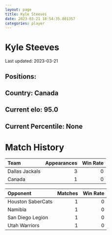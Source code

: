 ```yaml
---  
layout: page  
title: Kyle Steeves  
date: 2023-03-21 18:54:35.801357  
categories: player  
---
```

# Kyle Steeves


Last updated: 2023-03-21
## Positions: 

## Country: Canada

## Current elo: 95.0

## Current Percentile: None

# Match History


| Team           |   Appearances |   Win Rate |
|:---------------|--------------:|-----------:|
| Dallas Jackals |             3 |          0 |
| Canada         |             1 |          0 |

| Opponent          |   Matches |   Win Rate |
|:------------------|----------:|-----------:|
| Houston SaberCats |         1 |          0 |
| Namibia           |         1 |          0 |
| San Diego Legion  |         1 |          0 |
| Utah Warriors     |         1 |          0 |
